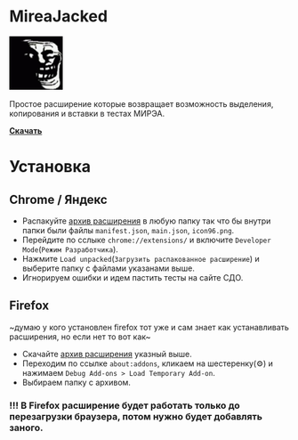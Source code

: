 # MireaJacked
![](icon96.png) 

Простое расширение которые возвращает возможность выделения, копирования и вставки в тестах МИРЭА.

[**Скачать**](https://github.com/ItsEthra/MireaJacked/releases/tag/1.0.1)

# Установка
## Chrome / Яндекс
* Распакуйте [архив расширения](https://github.com/ItsEthra/MireaJacked/releases/tag/1.0.1) в любую папку так что бы внутри папки были файлы `manifest.json`, `main.json`, `icon96.png`.
* Перейдите по сслыке `chrome://extensions/` и включите `Developer Mode`(`Режим Разработчика`).
* Нажмите `Load unpacked`(`Загрузить распакованное расширение`) и выберите папку с файлами указанами выше.
* Игнорируем ошибки и идем пастить тесты на сайте СДО.
## Firefox
~думаю у кого установлен firefox тот уже и сам знает как устанавливать расширения, но если нет то вот как~
* Скачайте [архив расширения](https://github.com/ItsEthra/MireaJacked/releases/tag/1.0.1) указный выше.
* Переходим по ссылке `about:addons`, кликаем на шестеренку(⚙️) и нажимаем `Debug Add-ons > Load Temporary Add-on`.
* Выбираем папку с архивом.
### !!! В Firefox расширение будет работать только до перезагрузки браузера, потом нужно будет добавлять заного.
